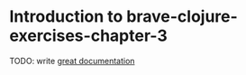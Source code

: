 # Introduction to brave-clojure-exercises-chapter-3

TODO: write [great documentation](http://jacobian.org/writing/what-to-write/)
